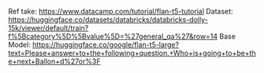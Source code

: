 Ref take:
https://www.datacamp.com/tutorial/flan-t5-tutorial
Dataset: https://huggingface.co/datasets/databricks/databricks-dolly-15k/viewer/default/train?f%5Bcategory%5D%5Bvalue%5D=%27general_qa%27&row=14
Base Model: https://huggingface.co/google/flan-t5-large?text=Please+answer+to+the+following+question.+Who+is+going+to+be+the+next+Ballon+d%27or%3F

